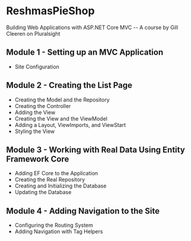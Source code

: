 # ReshmasPieShop
Building Web Applications with ASP.NET Core MVC
-- A course by Gill Cleeren on Pluralsight


## Module 1 - Setting up an MVC Application
- Site Configuration


## Module 2 - Creating the List Page
- Creating the Model and the Repository
- Creating the Controller
- Adding the View
- Creating the View and the ViewModel
- Adding a Layout, ViewImports, and ViewStart
- Styling the View


## Module 3 - Working with Real Data Using Entity Framework Core
- Adding EF Core to the Application
- Creating the Real Repository
- Creating and Initializing the Database
- Updating the Database


## Module 4 - Adding Navigation to the Site
- Configuring the Routing System
- Adding Navigation with Tag Helpers

